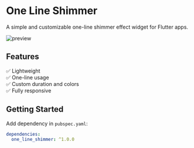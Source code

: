 # One Line Shimmer

A simple and customizable one-line shimmer effect widget for Flutter apps.

![preview](https://drive.google.com/file/d/1JxdjRjb_coxRKf9GD9HMi9YBu3hBvnzS/view?usp=drivesdk)

## Features

✅ Lightweight  
✅ One-line usage  
✅ Custom duration and colors  
✅ Fully responsive

## Getting Started

Add dependency in `pubspec.yaml`:

```yaml
dependencies:
  one_line_shimmer: ^1.0.0
